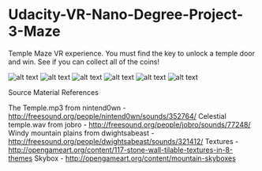 # Udacity-VR-Nano-Degree-Project-3-Maze
Temple Maze VR experience. You must find the key to unlock a temple door and win. See if you can collect all of the coins!


![alt text](https://cloud.githubusercontent.com/assets/11729897/22601340/b2730ad4-e9fb-11e6-9192-638a8d9d2b05.png)
![alt text](https://cloud.githubusercontent.com/assets/11729897/22601343/b4aebd66-e9fb-11e6-8c7d-fd091b209863.png)
![alt text](https://cloud.githubusercontent.com/assets/11729897/22601345/b6c4e846-e9fb-11e6-9c5c-8c0f3df482d1.png)
![alt text](https://cloud.githubusercontent.com/assets/11729897/22601348/b83c5218-e9fb-11e6-9155-6ccf8ec2ddcc.png)
![alt text](https://cloud.githubusercontent.com/assets/11729897/22601353/ba15db04-e9fb-11e6-9520-9d11b75a4078.png)
![alt text](https://cloud.githubusercontent.com/assets/11729897/22601364/c9e74810-e9fb-11e6-8537-c501d62afbdf.png)


Source Material References

The Temple.mp3 from nintend0wn - http://freesound.org/people/nintend0wn/sounds/352764/
Celestial temple.wav from jobro - http://freesound.org/people/jobro/sounds/77248/
Windy mountain plains from dwightsabeast - http://freesound.org/people/dwightsabeast/sounds/321412/
Textures - http://opengameart.org/content/117-stone-wall-tilable-textures-in-8-themes
Skybox - http://opengameart.org/content/mountain-skyboxes
